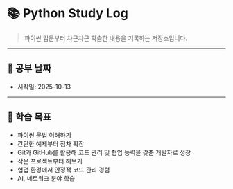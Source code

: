 # 📚 Python Study Log

> 파이썬 입문부터 차근차근 학습한 내용을 기록하는 저장소입니다.

---

## 📅 공부 날짜
- 시작일: 2025-10-13

---

## 📌 학습 목표
- 파이썬 문법 이해하기
- 간단한 예제부터 점차 확장
- Git과 GitHub를 활용해 코드 관리 및 협업 능력을 갖춘 개발자로 성장
- 작은 프로젝트부터 해보기
- 협업 환경에서 안정적 코드 관리 경험
- AI, 네트워크 분야 학습
